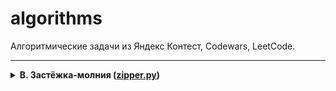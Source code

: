 # algorithms
Алгоритмические задачи из Яндекс Контест, Codewars, LeetCode.

---
<details>
  <summary>
    <b>
      B. Застёжка-молния (<a href="sprint_0/zipper.py">zipper.py</a>)
    </b>
  </summary>

Даны два массива чисел длины *n*. Составьте из них один массив длины *2n*, в
котором числа из входных массивов чередуются (первый - второй - первый -
второй - ...). При этом относительный порядок следования чисел из одного
массива должен быть сохранён.

### Формат ввода
В первой строке записано целое число *n* – длина каждого из массивов,
*1 ≤ n ≤ 1000*. Во второй строке записано n чисел из первого массива, через
пробел. В третьей строке – *n* чисел из второго массива. Значения всех чисел -
натуральные и не превосходят *1000*.

### Формат вывода
Выведите *2n* чисел из объединённого массива через пробел.

### Пример 1
| Ввод                  | Вывод       |
|:----------------------|:------------|
| 3<br/>1 2 3<br/>4 5 6 | 1 4 2 5 3 6 |

### Пример 2
| Ввод          | Вывод |
|:--------------|:------|
| 1<br/>1<br/>2 | 1 2   |

### Пример 3
| Ввод                  | Вывод       |
|:----------------------|:------------|
| 3<br/>1 8 9<br/>2 3 1 | 1 2 8 3 9 1 |
</details>